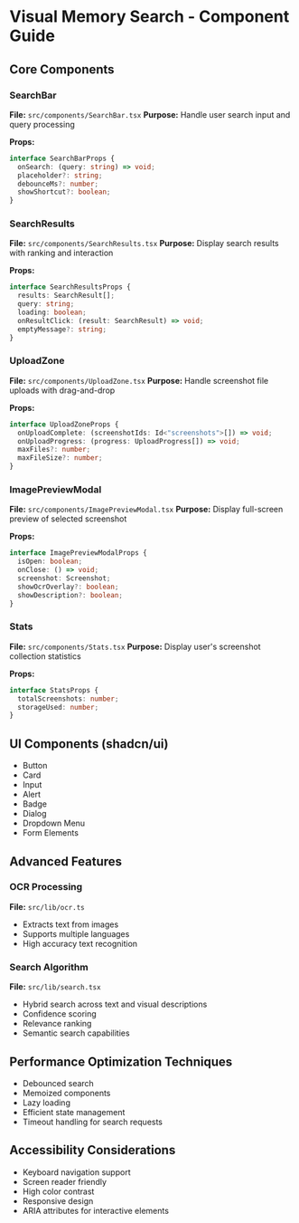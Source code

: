 # Visual Memory Search - Component Guide

## Core Components

### SearchBar
**File:** `src/components/SearchBar.tsx`
**Purpose:** Handle user search input and query processing

**Props:**
```typescript
interface SearchBarProps {
  onSearch: (query: string) => void;
  placeholder?: string;
  debounceMs?: number;
  showShortcut?: boolean;
}
```

### SearchResults
**File:** `src/components/SearchResults.tsx`
**Purpose:** Display search results with ranking and interaction

**Props:**
```typescript
interface SearchResultsProps {
  results: SearchResult[];
  query: string;
  loading: boolean;
  onResultClick: (result: SearchResult) => void;
  emptyMessage?: string;
}
```

### UploadZone
**File:** `src/components/UploadZone.tsx`
**Purpose:** Handle screenshot file uploads with drag-and-drop

**Props:**
```typescript
interface UploadZoneProps {
  onUploadComplete: (screenshotIds: Id<"screenshots">[]) => void;
  onUploadProgress: (progress: UploadProgress[]) => void;
  maxFiles?: number;
  maxFileSize?: number;
}
```

### ImagePreviewModal
**File:** `src/components/ImagePreviewModal.tsx`
**Purpose:** Display full-screen preview of selected screenshot

**Props:**
```typescript
interface ImagePreviewModalProps {
  isOpen: boolean;
  onClose: () => void;
  screenshot: Screenshot;
  showOcrOverlay?: boolean;
  showDescription?: boolean;
}
```

### Stats
**File:** `src/components/Stats.tsx`
**Purpose:** Display user's screenshot collection statistics

**Props:**
```typescript
interface StatsProps {
  totalScreenshots: number;
  storageUsed: number;
}
```

## UI Components (shadcn/ui)

- Button
- Card
- Input
- Alert
- Badge
- Dialog
- Dropdown Menu
- Form Elements

## Advanced Features

### OCR Processing
**File:** `src/lib/ocr.ts`
- Extracts text from images
- Supports multiple languages
- High accuracy text recognition

### Search Algorithm
**File:** `src/lib/search.tsx`
- Hybrid search across text and visual descriptions
- Confidence scoring
- Relevance ranking
- Semantic search capabilities

## Performance Optimization Techniques
- Debounced search
- Memoized components
- Lazy loading
- Efficient state management
- Timeout handling for search requests

## Accessibility Considerations
- Keyboard navigation support
- Screen reader friendly
- High color contrast
- Responsive design
- ARIA attributes for interactive elements